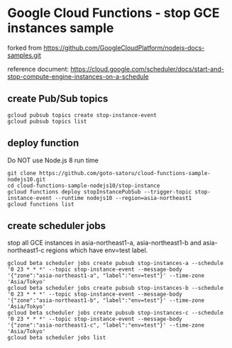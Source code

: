 # Google Cloud Functions - stop GCE instances sample

forked from https://github.com/GoogleCloudPlatform/nodejs-docs-samples.git

reference document: https://cloud.google.com/scheduler/docs/start-and-stop-compute-engine-instances-on-a-schedule

## create Pub/Sub topics

```
gcloud pubsub topics create stop-instance-event
gcloud pubsub topics list
```

## deploy function

Do NOT use Node.js 8 run time

```
git clone https://github.com/goto-satoru/cloud-functions-sample-nodejs10.git
cd cloud-functions-sample-nodejs10/stop-instance
gcloud functions deploy stopInstancePubSub --trigger-topic stop-instance-event --runtime nodejs10 --region=asia-northeast1
gcloud functions list
```

## create scheduler jobs

stop all GCE instances in asia-northeast1-a, asia-northeast1-b and asia-northeast1-c regions which have env=test label.

```
gcloud beta scheduler jobs create pubsub stop-instances-a --schedule '0 23 * * *' --topic stop-instance-event --message-body '{"zone":"asia-northeast1-a", "label":"env=test"}' --time-zone 'Asia/Tokyo'
gcloud beta scheduler jobs create pubsub stop-instances-b --schedule '0 23 * * *' --topic stop-instance-event --message-body '{"zone":"asia-northeast1-b", "label":"env=test"}' --time-zone 'Asia/Tokyo'
gcloud beta scheduler jobs create pubsub stop-instances-c --schedule '0 23 * * *' --topic stop-instance-event --message-body '{"zone":"asia-northeast1-c", "label":"env=test"}' --time-zone 'Asia/Tokyo'
gcloud beta scheduler jobs list
```
